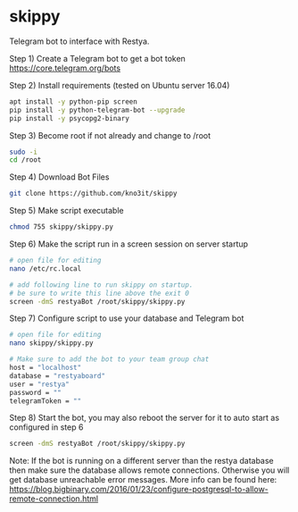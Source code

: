 # skippy
Telegram bot to interface with Restya.

Step 1) Create a Telegram bot to get a bot token https://core.telegram.org/bots

Step 2) Install requirements (tested on Ubuntu server 16.04)
```bash
apt install -y python-pip screen
pip install -y python-telegram-bot --upgrade
pip install -y psycopg2-binary
```
Step 3) Become root if not already and change to /root
```bash
sudo -i
cd /root
```
Step 4) Download Bot Files
```bash
git clone https://github.com/kno3it/skippy
```
Step 5) Make script executable
```bash
chmod 755 skippy/skippy.py
```
Step 6) Make the script run in a screen session on server startup
```bash
# open file for editing
nano /etc/rc.local

# add following line to run skippy on startup.
# be sure to write this line above the exit 0
screen -dmS restyaBot /root/skippy/skippy.py
```
Step 7) Configure script to use your database and Telegram bot
```bash
# open file for editing
nano skippy/skippy.py

# Make sure to add the bot to your team group chat
host = "localhost"
database = "restyaboard"
user = "restya"
password = ""
telegramToken = ""
```
Step 8) Start the bot, you may also reboot the server for it to auto start as configured in step 6
```bash
screen -dmS restyaBot /root/skippy/skippy.py
```
Note:
If the bot is running on a different server than the restya database then make sure
the database allows remote connections. Otherwise you will get database unreachable
error messages. More info can be found here: 
https://blog.bigbinary.com/2016/01/23/configure-postgresql-to-allow-remote-connection.html
